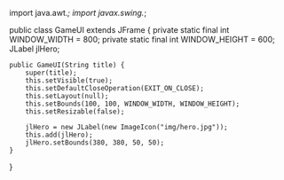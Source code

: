 import java.awt.*;
import javax.swing.*;

public class GameUI extends JFrame {
    private static final int WINDOW_WIDTH = 800;
    private static final int WINDOW_HEIGHT = 600;
    JLabel jlHero;

    public GameUI(String title) {
        super(title);
        this.setVisible(true);
        this.setDefaultCloseOperation(EXIT_ON_CLOSE);
        this.setLayout(null);
        this.setBounds(100, 100, WINDOW_WIDTH, WINDOW_HEIGHT);
        this.setResizable(false);

        jlHero = new JLabel(new ImageIcon("img/hero.jpg"));
        this.add(jlHero);
        jlHero.setBounds(380, 380, 50, 50);
    }
}